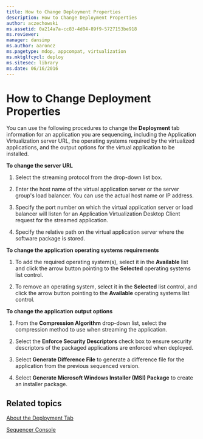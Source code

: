 ```yaml
---
title: How to Change Deployment Properties
description: How to Change Deployment Properties
author: aczechowski
ms.assetid: 0a214a7a-cc83-4d04-89f9-5727153be918
ms.reviewer: 
manager: dansimp
ms.author: aaroncz
ms.pagetype: mdop, appcompat, virtualization
ms.mktglfcycl: deploy
ms.sitesec: library
ms.date: 06/16/2016
---
```



# How to Change Deployment Properties


You can use the following procedures to change the **Deployment** tab information for an application you are sequencing, including the Application Virtualization server URL, the operating systems required by the virtualized applications, and the output options for the virtual application to be installed.

**To change the server URL**

1.  Select the streaming protocol from the drop-down list box.

2.  Enter the host name of the virtual application server or the server group's load balancer. You can use the actual host name or IP address.

3.  Specify the port number on which the virtual application server or load balancer will listen for an Application Virtualization Desktop Client request for the streamed application.

4.  Specify the relative path on the virtual application server where the software package is stored.

**To change the application operating systems requirements**

1.  To add the required operating system(s), select it in the **Available** list and click the arrow button pointing to the **Selected** operating systems list control.

2.  To remove an operating system, select it in the **Selected** list control, and click the arrow button pointing to the **Available** operating systems list control.

**To change the application output options**

1.  From the **Compression Algorithm** drop-down list, select the compression method to use when streaming the application.

2.  Select the **Enforce Security Descriptors** check box to ensure security descriptors of the packaged applications are enforced when deployed.

3.  Select **Generate Difference File** to generate a difference file for the application from the previous sequenced version.

4.  Select **Generate Microsoft Windows Installer (MSI) Package** to create an installer package.

## Related topics


[About the Deployment Tab](about-the-deployment-tab.md)

[Sequencer Console](sequencer-console.md)

 

 





